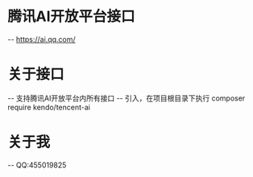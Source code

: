 # 腾讯AI开放平台接口
-- https://ai.qq.com/

# 关于接口
-- 支持腾讯AI开放平台内所有接口
-- 引入，在项目根目录下执行 composer require kendo/tencent-ai

# 关于我
-- QQ:455019825